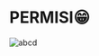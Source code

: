 # PERMISI😁

![abcd](https://preview.redd.it/bagi-bagi-meme-jomok-kalian-dong-gan-v0-ee0jyftenjgc1.jpg?width=1080&crop=smart&auto=webp&s=c88696bae5594264c3a18d80ac0c26b1eb4ca5cb)

<!--
**ilhamtkj/ilhamtkj** is a ✨ _special_ ✨ repository because its `README.md` (this file) appears on your GitHub profile.

Here are some ideas to get you started:

- 🔭 I’m currently working on ...
- 🌱 I’m currently learning ...
- 👯 I’m looking to collaborate on ...
- 🤔 I’m looking for help with ...
- 💬 Ask me about ...
- 📫 How to reach me: ...
- 😄 Pronouns: ...
- ⚡ Fun fact: ...
-->
